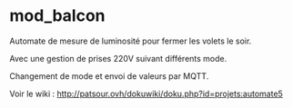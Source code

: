 # mod_balcon

Automate de mesure de luminosité pour fermer les volets le soir.

Avec une gestion de prises 220V suivant différents mode.

Changement de mode et envoi de valeurs par MQTT.

Voir le wiki :  http://patsour.ovh/dokuwiki/doku.php?id=projets:automate5
